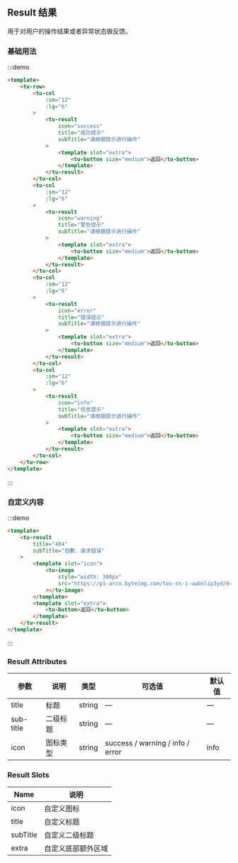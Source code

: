 ## Result 结果

用于对用户的操作结果或者异常状态做反馈。

### 基础用法

:::demo

```html
<template>
	<tu-row>
		<tu-col
			:sm="12"
			:lg="6"
		>
			<tu-result
				icon="success"
				title="成功提示"
				subTitle="请根据提示进行操作"
			>
				<template slot="extra">
					<tu-button size="medium">返回</tu-button>
				</template>
			</tu-result>
		</tu-col>
		<tu-col
			:sm="12"
			:lg="6"
		>
			<tu-result
				icon="warning"
				title="警告提示"
				subTitle="请根据提示进行操作"
			>
				<template slot="extra">
					<tu-button size="medium">返回</tu-button>
				</template>
			</tu-result>
		</tu-col>
		<tu-col
			:sm="12"
			:lg="6"
		>
			<tu-result
				icon="error"
				title="错误提示"
				subTitle="请根据提示进行操作"
			>
				<template slot="extra">
					<tu-button size="medium">返回</tu-button>
				</template>
			</tu-result>
		</tu-col>
		<tu-col
			:sm="12"
			:lg="6"
		>
			<tu-result
				icon="info"
				title="信息提示"
				subTitle="请根据提示进行操作"
			>
				<template slot="extra">
					<tu-button size="medium">返回</tu-button>
				</template>
			</tu-result>
		</tu-col>
	</tu-row>
</template>
```

:::

### 自定义内容

:::demo

```html
<template>
	<tu-result
		title="404"
		subTitle="抱歉，请求错误"
	>
		<template slot="icon">
			<tu-image
				style="width: 300px"
				src="https://p1-arco.byteimg.com/tos-cn-i-uwbnlip3yd/6480dbc69be1b5de95010289787d64f1.png~tplv-uwbnlip3yd-webp.webp"
			></tu-image>
		</template>
		<template slot="extra">
			<tu-button>返回</tu-button>
		</template>
	</tu-result>
</template>
```

:::

### Result Attributes

| 参数      | 说明     | 类型   | 可选值                           | 默认值 |
| --------- | -------- | ------ | -------------------------------- | ------ |
| title     | 标题     | string | —                                | —      |
| sub-title | 二级标题 | string | —                                | —      |
| icon      | 图标类型 | string | success / warning / info / error | info   |

### Result Slots

| Name     | 说明               |
| -------- | ------------------ |
| icon     | 自定义图标         |
| title    | 自定义标题         |
| subTitle | 自定义二级标题     |
| extra    | 自定义底部额外区域 |
